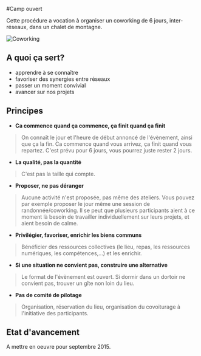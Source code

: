 #Camp ouvert

Cette procédure a vocation à organiser un coworking de 6 jours, inter-réseaux, dans un chalet de montagne.

![Coworking](https://framapic.org/mRGQLlVRhPmi/kZ1XEWca)

## A quoi ça sert?

* apprendre à se connaître
* favoriser des synergies entre réseaux
* passer un moment convivial
* avancer sur nos projets

## Principes

* **Ca commence quand ça commence, ça finit quand ça finit**

> On connaît le jour et l'heure de début annoncé de l'évènement, ainsi que ça la fin. Ca commence quand vous arrivez, ça finit quand vous repartez. C'est prévu pour 6 jours, vous pourrez juste rester 2 jours.

* **La qualité, pas la quantité**

> C'est pas la taille qui compte.

* **Proposer, ne pas déranger**

> Aucune activité n'est proposée, pas même des ateliers. Vous pouvez par exemple proposer le jour même une session de randonnée/coworking. Il se peut que plusieurs participants aient à ce moment là besoin de travailler individuellement sur leurs projets, et aient besoin de calme.

* **Privilégier, favoriser, enrichir les biens communs**

> Bénéficier des ressources collectives (le lieu, repas, les ressources numériques, les compétences,...) et les enrichir. 

* **Si une situation ne convient pas, construire une alternative**

> Le format de l'évènement est ouvert. Si dormir dans un dortoir ne convient pas, trouver un gîte non loin du lieu. 

* **Pas de comité de pilotage**

> Organisation, réservation du lieu, organisation du covoiturage à l'initiative des participants.

## Etat d'avancement

A mettre en oeuvre pour septembre 2015.
